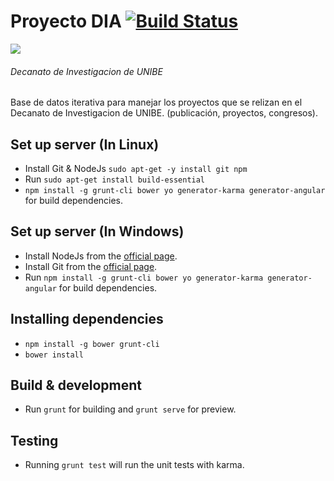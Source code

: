 # Proyecto DIA [![Build Status](https://magnum.travis-ci.com/ranfis/admin-dia.svg?token=qwtzsfqnqvCJ89YFHpgz)](https://magnum.travis-ci.com/ranfis/admin-dia)
![](https://encrypted-tbn0.gstatic.com/images?q=tbn:ANd9GcSlCwI0dqehYdxrT3qF63PABnvQguLN2_sFBmADaNg0222cpEdX)
###### Decanato de  Investigacion de UNIBE

Base de datos iterativa para manejar los proyectos que se relizan en el Decanato de  Investigacion de UNIBE. (publicación, proyectos, congresos).


## Set up server (In Linux)
* Install Git & NodeJs `sudo apt-get -y install git npm`
* Run `sudo apt-get install build-essential`
* `npm install -g grunt-cli bower yo generator-karma generator-angular` for build dependencies.

## Set up server (In Windows)
* Install NodeJs from the [official page](https://nodejs.org/en/download/).
* Install Git from the [official page](https://git-scm.com/download/win).
* Run `npm install -g grunt-cli bower yo generator-karma generator-angular` for build dependencies.

## Installing dependencies
* `npm install -g bower grunt-cli`
* `bower install`

## Build & development

* Run `grunt` for building and `grunt serve` for preview.

## Testing

* Running `grunt test` will run the unit tests with karma.
